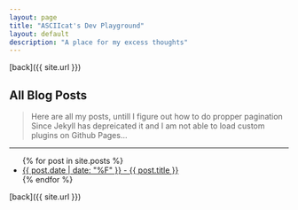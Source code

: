 ```yaml
---
layout: page
title: "ASCIIcat's Dev Playground"
layout: default
description: "A place for my excess thoughts"
---
```

[back]({{ site.url }})


## [](#header-2) All Blog Posts

> Here are all my posts, untill I figure out how to do propper pagination
> Since Jekyll has depreicated it and I am not able to load custom plugins
> on Github Pages...

* * *

<ul>
  {% for post in site.posts %}
    <li>
      <a href="{{ post.url }}">{{ post.date | date: "%F" }} - {{ post.title }}</a>
    </li>
  {% endfor %}
</ul>

[back]({{ site.url }})
